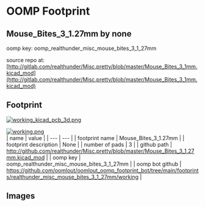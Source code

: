 # OOMP Footprint  
## Mouse_Bites_3_1.27mm  by none  
  
oomp key: oomp_realthunder_misc_mouse_bites_3_1_27mm  
  
source repo at: [http://gitlab.com/realthunder/Misc.pretty/blob/master/Mouse_Bites_3_1mm.kicad_mod](http://gitlab.com/realthunder/Misc.pretty/blob/master/Mouse_Bites_3_1mm.kicad_mod)  
## Footprint  
  
[![working_kicad_pcb_3d.png](working_kicad_pcb_3d_600.png)](working_kicad_pcb_3d.png)  
  
[![working.png](working_600.png)](working.png)  
| name | value | 
| --- | --- | 
| footprint name | Mouse_Bites_3_1.27mm | 
| footprint description | None | 
| number of pads | 3 | 
| github path | http://github.com/realthunder/Misc.pretty/blob/master/Mouse_Bites_3_1.27mm.kicad_mod | 
| oomp key | oomp_realthunder_misc_mouse_bites_3_1_27mm | 
| oomp bot github | https://github.com/oomlout/oomlout_oomp_footprint_bot/tree/main/footprints/realthunder_misc_mouse_bites_3_1_27mm/working | 
## Images  
